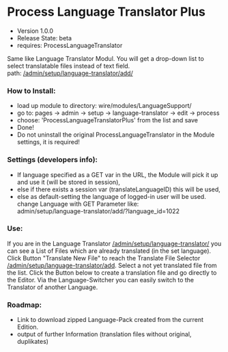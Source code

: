 Process Language Translator Plus
===========================

- Version 1.0.0
- Release State: beta
- requires: ProcessLanguageTranslator

Same like Language Translator Modul. You will get a drop-down list to select translatable files instead of text field.  
path: [/admin/setup/language-translator/add/](#)


### How to Install:
- load up module to directory: wire/modules/LanguageSupport/
- go to: pages -> admin -> setup -> language-translator -> edit -> process
- choose: 'ProcessLanguageTranslatorPlus' from the list and save
- Done!
- Do not uninstall the original ProcessLanguageTranslator in the Module settings, it is required!

### Settings (developers info):
- If language specified as a GET var in the URL, the Module will pick it up and use it (will be stored in session),
- else if there exists a session var (translateLanguageID) this will be used,
- else as default-setting the language of logged-in user will be used.  
  change Language with GET Parameter like:  
  admin/setup/language-translator/add/?language_id=1022  

### Use:
If you are in the Language Translator [/admin/setup/language-translator/](#) you can see a List of Files which are already translated (in the set language).  
Click Button "Translate New File" to reach the Translate File Selector [/admin/setup/language-translator/add](#). 
Select a not yet translated file from the list. 
Click the Button below to create a translation file and go directly to the Editor. 
Via the Language-Switcher you can easily switch to the Translator of another Language. 

### Roadmap:
- Link to download zipped Language-Pack created from the current Edition.
- output of further Information (translation files without original, duplikates)
